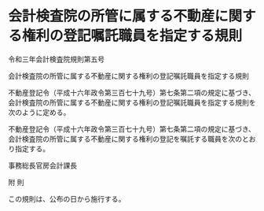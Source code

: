 # 会計検査院の所管に属する不動産に関する権利の登記嘱託職員を指定する規則

令和三年会計検査院規則第五号

会計検査院の所管に属する不動産に関する権利の登記嘱託職員を指定する規則

不動産登記令（平成十六年政令第三百七十九号）第七条第二項の規定に基づき、会計検査院の所管に属する不動産に関する権利の登記嘱託職員を指定する規則を次のように定める。

不動産登記令（平成十六年政令第三百七十九号）第七条第二項の規定に基づき、会計検査院の所管に属する不動産に関する権利の登記を嘱託する職員を次のとおり指定する。

事務総長官房会計課長

附 則

この規則は、公布の日から施行する。
